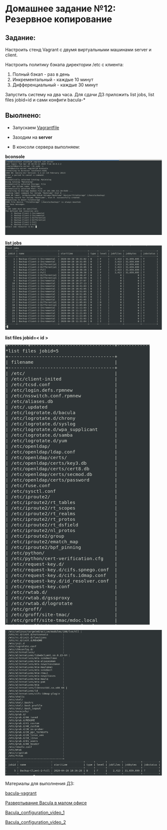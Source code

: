 # **Домашнее задание №12: Резервное копирование**



## **Задание:**

Настроить стенд Vagrant с двумя виртуальными машинами server и client.

Настроить политику бэкапа директории /etc с клиента:
1) Полный бэкап - раз в день
2) Инкрементальный - каждые 10 минут
3) Дифференциальный - каждые 30 минут

Запустить систему на два часа. Для сдачи ДЗ приложить list jobs, list files jobid=id
и сами конфиги bacula-*




## **Выолнено:**

-  Запускаем [Vagrantfile](./Vagrantfile)

-  Зазодим на **server**

-  В консоли сервера выполняем:

**bconsole**
![bconsole](./screens/Screen_1.png)


**list jobs**
![list jobs](./screens/Screen_2-1.png)





**list files jobid=< id >**

![list files jobid=id](./screens/Screen_3.png)



![list files jobid=id](./screens/Screen_4.png)


Материалы для выполнения ДЗ:

[bacula-vagrant](https://github.com/haf/vagrant-bacula)

[Развертывание Bacula в малом офисе](https://antiskleroz.pp.ua/it/bacula)

[Bacula_configuration_video_1](https://www.youtube.com/watch?v=yNqRukupEXA)

[Bacula_configuration_video_2](https://www.youtube.com/watch?v=xbWB-bmT53Q&t=345s)

